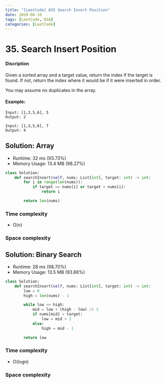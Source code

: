 ```yaml
---
title: "[LeetCode] 035 Search Insert Position"
date: 2020-06-10
tags: [LeetCode, DSA]
categories: [LeetCode]
---
```


# 35. Search Insert Position

#### Discription

Given a sorted array and a target value, return the index if the target is found. If not, return the index where it would be if it were inserted in order.

You may assume no duplicates in the array.

#### Example:

```
Input: [1,3,5,6], 5
Output: 2

Input: [1,3,5,6], 7
Output: 4
```

## Solution: Array

- Runtime: 32 ms (93.73%)
- Memory Usage: 13.4 MB (98.27%)

```python
class Solution:
    def searchInsert(self, nums: List[int], target: int) -> int:
        for i in range(len(nums)):
            if target == nums[i] or target < nums[i]:
                return i

        return len(nums)
```

### Time complexity

- O(n)

### Space complexity

## Solution: Binary Search

- Runtime: 28 ms (98.70%)
- Memory Usage: 13.5 MB (93.66%)

```python
class Solution:
    def searchInsert(self, nums: List[int], target: int) -> int:
        low = 0
        high = len(nums) - 1

        while low <= high:
            mid = low + (high - low) // 2
            if nums[mid] < target:
                low = mid + 1
            else:
                high = mid - 1

        return low
```

### Time complexity

- O(logn)

### Space complexity
